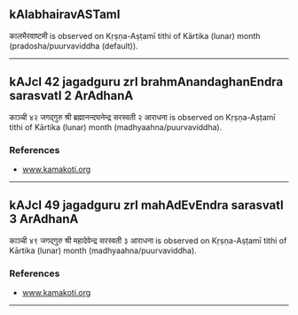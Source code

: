 ## kAlabhairavASTamI

कालभैरवाष्टमी is observed on Kṛṣṇa-Aṣṭamī tithi of Kārtika (lunar) month (pradosha/puurvaviddha (default)).


---
## kAJcI 42 jagadguru zrI brahmAnandaghanEndra sarasvatI 2 ArAdhanA

काञ्ची ४२ जगद्गुरु श्री ब्रह्मानन्दघनेन्द्र सरस्वती २ आराधना is observed on Kṛṣṇa-Aṣṭamī tithi of Kārtika (lunar) month (madhyaahna/puurvaviddha).


### References
* www.kamakoti.org

---
## kAJcI 49 jagadguru zrI mahAdEvEndra sarasvatI 3 ArAdhanA

काञ्ची ४९ जगद्गुरु श्री महादेवेन्द्र सरस्वती ३ आराधना is observed on Kṛṣṇa-Aṣṭamī tithi of Kārtika (lunar) month (madhyaahna/puurvaviddha).


### References
* www.kamakoti.org

---
